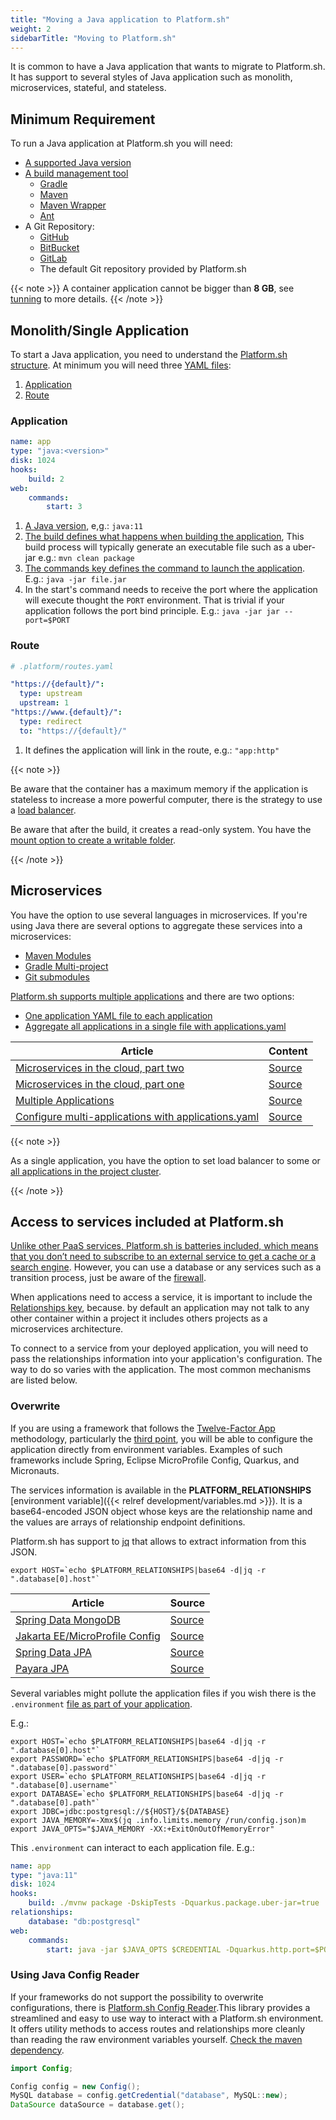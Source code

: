 ```yaml
---
title: "Moving a Java application to Platform.sh"
weight: 2
sidebarTitle: "Moving to Platform.sh"
---
```


It is common to have a Java application that wants to migrate to Platform.sh. It has support to several styles of Java application such as monolith, microservices, stateful, and stateless.

## Minimum Requirement

To run a Java application at Platform.sh you will need: 

* [A supported Java version](https://docs.platform.sh/languages/java.html#supported-versions)
* [A build management tool](https://docs.platform.sh/languages/java.html#support-build-automation)
  * [Gradle](https://docs.gradle.org/current/userguide/gradle_wrapper.html)
  * [Maven](https://maven.apache.org/) 
  * [Maven Wrapper](https://www.baeldung.com/maven-wrapper)
  * [Ant](https://ant.apache.org/)
* A Git Repository:
  * [GitHub](https://docs.platform.sh/integrations/source/github.html)
  * [BitBucket](https://docs.platform.sh/integrations/source/bitbucket.html)
  * [GitLab](https://docs.platform.sh/integrations/source/gitlab.html)
  * The default Git repository provided by Platform.sh

{{< note >}}
A container application cannot be bigger than **8 GB**, see  [tunning](https://docs.platform.sh/languages/java/tuning.html) to more details.
{{< /note >}}

## Monolith/Single Application

To start a Java application, you need to understand the [Platform.sh structure](https://docs.platform.sh/overview/structure.html).  At minimum you will need three [YAML files](https://docs.platform.sh/configuration/yaml.html): 

1. [Application](https://docs.platform.sh/configuration/app.html)
2. [Route](https://docs.platform.sh/configuration/routes.html)

### Application

```yaml
name: app
type: "java:<version>"
disk: 1024
hooks:
    build: 2
web:
    commands:
        start: 3
```

1. [A Java version](https://docs.platform.sh/languages/java.html#supported-versions), e,g.: `java:11`
2. [The build defines what happens when building the application](https://docs.platform.sh/configuration/app/build.html#build), This build process will typically generate an executable file such as a uber-jar e.g.: `mvn clean package`
3. [The commands key defines the command to launch the application](https://docs.platform.sh/configuration/app/web.html#commands). E.g.:  `java -jar file.jar`
4. In the start's command needs to receive the port where the application will execute thought the `PORT` environment. That is trivial if your application follows the port bind principle. E.g.: `java -jar jar --port=$PORT`

### Route

```yaml
# .platform/routes.yaml

"https://{default}/":
  type: upstream
  upstream: 1
"https://www.{default}/":
  type: redirect
  to: "https://{default}/"
```

1. It defines the application will link in the route, e.g.: `"app:http"`

{{< note >}}

Be aware that the container has a maximum memory if the application is stateless to increase a more powerful computer, there is the strategy to use a [load balancer](https://community.platform.sh/t/how-to-configure-load-balancer-in-a-single-application/553).

Be aware that after the build, it creates a read-only system. You have the [mount option to create a writable folder](https://docs.platform.sh/configuration/app/storage.html#mounts).

{{< /note >}}

## Microservices

You have the option to use several languages in microservices. If you're using Java there are several options to aggregate these services into a microservices:

* [Maven Modules](https://maven.apache.org/guides/mini/guide-multiple-modules.html)
* [Gradle Multi-project](https://guides.gradle.org/creating-multi-project-builds/)
* [Git submodules](https://docs.platform.sh/development/submodules.html)

[Platform.sh supports multiple applications](https://docs.platform.sh/configuration/app/multi-app.html) and there are two options:

* [One application YAML file to each application](https://docs.platform.sh/configuration/app.html)
* [Aggregate all applications in a single file with applications.yaml](https://docs.platform.sh/configuration/app/multi-app.html#applicationsyaml)

| Article                                                      | Content                                                      |
| ------------------------------------------------------------ | ------------------------------------------------------------ |
| [Microservices in the cloud, part two](https://platform.sh/blog/2019/microservices-in-the-cloud-part-two/) | [Source](https://github.com/EventosJEspanol/latin-america-micro-profile) |
| [Microservices in the cloud, part one](https://platform.sh/blog/2019/microservices-in-the-cloud-part-one/) | [Source](https://github.com/EventosJEspanol/latin-america-micro-profile) |
| [Multiple Applications](https://community.platform.sh/t/multiple-applications-tomcat/468) | [Source](https://github.com/platformsh-examples/tomcat-multi-app) |
| [Configure multi-applications with applications.yaml](https://community.platform.sh/t/how-to-configure-multi-applications-with-applications-yaml/552) | [Source](https://github.com/platformsh-examples/tomcat-multi-app-applications) |

{{< note >}}

As a single application, you have the option to set load balancer to some or [all applications in the project cluster](https://community.platform.sh/t/how-to-configure-load-balancer-in-a-multiple-applications/554).

{{< /note >}}

## Access to services included at Platform.sh

[Unlike other PaaS services, Platform.sh is batteries included, which means that you don’t need to subscribe to an external service to get a cache or a search engine](https://docs.platform.sh/configuration/services.html). However, you can use a database or any services such as a transition process, just be aware of the [firewall](https://docs.platform.sh/configuration/app/firewall.html). 

When applications need to access a service, it is important to include the [Relationships key](https://docs.platform.sh/configuration/app/relationships.html), because. by default an application may not talk to any other container within a project it includes others projects as a microservices architecture.

To connect to a service from your deployed application, you will need to pass the relationships information into your application's configuration.  The way to do so varies with the application.  The most common mechanisms are listed below.

### Overwrite

If you are using a framework that follows the [Twelve-Factor App](https://12factor.net/) methodology, particularly the [third point](https://12factor.net/config), you will be able to configure the application directly from environment variables.  Examples of such frameworks include Spring, Eclipse MicroProfile Config, Quarkus, and Micronauts.

The services information is available in the **PLATFORM_RELATIONSHIPS** [environment variable]({{< relref development/variables.md >}}).  It is a base64-encoded JSON object whose keys are the relationship name and the values are arrays of relationship endpoint definitions. 

Platform.sh has support to [jq](https://stedolan.github.io/jq/) that allows to extract information from this JSON.

```shell
export HOST=`echo $PLATFORM_RELATIONSHIPS|base64 -d|jq -r ".database[0].host"`
```

| Article                                                      | Source                                                       |
| ------------------------------------------------------------ | ------------------------------------------------------------ |
| [Spring Data MongoDB](https://community.platform.sh/t/how-to-overwrite-spring-data-mongodb-variable-to-access-platform-sh-services/528) | [Source](https://github.com/platformsh-examples/java-overwrite-configuration/tree/master/spring-mongodb) |
| [Jakarta EE/MicroProfile Config](https://community.platform.sh/t/how-to-overwrite-configuration-to-jakarta-microprofile-to-access-platform-sh-services/520) | [Source](https://github.com/platformsh-examples/java-overwrite-configuration/tree/master/jakarta-nosql) |
| [Spring Data JPA](https://community.platform.sh/t/how-to-overwrite-spring-data-variable-to-access-platform-sh-services/518) | [Source](https://github.com/platformsh-examples/java-overwrite-configuration/tree/master/spring-jpa) |
| [Payara JPA](https://community.platform.sh/t/how-to-overwrite-variables-to-payara-jpa-access-platform-sh-sql-services/519) | [Source](https://github.com/platformsh-examples/java-overwrite-configuration/blob/master/payara/README.md) |

Several variables might pollute the application files if you wish there is the `.environment` [file as part of your application](https://docs.platform.sh/development/variables.html?#shell-variables). 

E.g.:

```shell
export HOST=`echo $PLATFORM_RELATIONSHIPS|base64 -d|jq -r ".database[0].host"`
export PASSWORD=`echo $PLATFORM_RELATIONSHIPS|base64 -d|jq -r ".database[0].password"`
export USER=`echo $PLATFORM_RELATIONSHIPS|base64 -d|jq -r ".database[0].username"`
export DATABASE=`echo $PLATFORM_RELATIONSHIPS|base64 -d|jq -r ".database[0].path"`
export JDBC=jdbc:postgresql://${HOST}/${DATABASE}
export JAVA_MEMORY=-Xmx$(jq .info.limits.memory /run/config.json)m
export JAVA_OPTS="$JAVA_MEMORY -XX:+ExitOnOutOfMemoryError"
```

This `.environment` can interact to each application file. E.g.: 

```yaml
name: app
type: "java:11"
disk: 1024
hooks:
    build: ./mvnw package -DskipTests -Dquarkus.package.uber-jar=true
relationships:
    database: "db:postgresql"
web:
    commands:
        start: java -jar $JAVA_OPTS $CREDENTIAL -Dquarkus.http.port=$PORT jarfile.jar

```

### Using Java Config Reader

If your frameworks do not support the possibility to overwrite configurations, there is [Platform.sh Config Reader](https://github.com/platformsh/config-reader-java).This library provides a streamlined and easy to use way to interact with a Platform.sh environment. It offers utility methods to access routes  and relationships more cleanly than reading the raw environment  variables yourself. [Check the maven dependency](https://mvnrepository.com/artifact/sh.platform/config).

```java
import Config;

Config config = new Config();
MySQL database = config.getCredential("database", MySQL::new);
DataSource dataSource = database.get();
```
